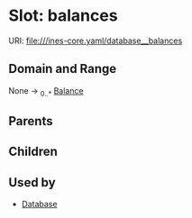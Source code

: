 
# Slot: balances



URI: [file:///ines-core.yaml/database__balances](file:///ines-core.yaml/database__balances)


## Domain and Range

None &#8594;  <sub>0..\*</sub> [Balance](Balance.md)

## Parents


## Children


## Used by

 * [Database](Database.md)
